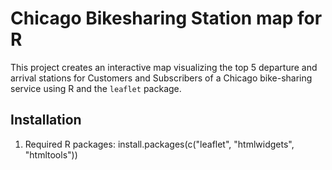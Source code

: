 # Chicago Bikesharing Station map for R 

This project creates an interactive map visualizing the top 5 departure and arrival stations for Customers and Subscribers of a Chicago bike-sharing service using R and the `leaflet` package.

## Installation
1. Required R packages:
   install.packages(c("leaflet", "htmlwidgets", "htmltools"))
